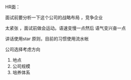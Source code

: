 HR面：

面试前要分析一下这个公司的战略布局 ，竞争企业  

太紧张  ，面试前做会运动。语速变慢一点然后 语气变兴奋一点

讲话使用star 原则，目前的习惯使用流水帐

公司选择考虑方向

1. 地点
2. 公司规模
3. 培养体系